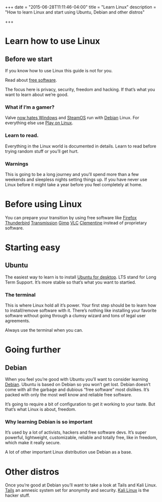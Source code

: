 +++
date = "2015-06-28T11:11:46-04:00"
title = "Learn Linux"
description = "How to learn Linux and start using Ubuntu, Debian and other distros"

+++

# Learn how to use Linux

## Before we start

If you know how to use Linux this guide is not for you.

Read about [free software](/notes/freesoftware).

The focus here is privacy, security, freedom and hacking. If that’s what you want to learn about we’re good.

### What if I’m a gamer?

Valve [now hates Windows](http://www.forbes.com/sites/erikkain/2012/07/26/windows-8-is-a-catastrophe-according-to-gabe-newell-valve-hedging-with-steam-on-linux/) and [SteamOS](https://en.wikipedia.org/wiki/SteamOS) run with [Debian](http://debian.org) Linux. For everything else use [Play on Linux](https://www.playonlinux.com/en/).

### Learn to read.

Everything in the Linux world is documented in details. Learn to read before trying random stuff or you’ll get hurt.

### Warnings

This is going to be a long journey and you’ll spend more than a few weekends and sleepless nights setting things up. If you have never use Linux before it might take a year before you feel completely at home.

# Before using Linux

You can prepare your transition by using free software like [Firefox](https://www.mozilla.org/en-US/firefox/new/) [Thunderbird](https://www.mozilla.org/en-US/thunderbird/) [Transmission](http://www.transmissionbt.com/) [Gimp](http://www.gimp.org/) [VLC](https://www.videolan.org/vlc/) [Clementine](https://www.clementine-player.org/) instead of proprietary software.

# Starting easy

## Ubuntu

The easiest way to learn is to install [Ubuntu for desktop](http://www.ubuntu.com/download/desktop). LTS stand for Long Term Support. It’s more stable so that’s what you want to startied.

### The terminal

This is where Linux hold all it’s power. Your first step should be to learn how to install/remove software with it. There’s nothing like installing your favorite software without going through a clumsy wizard and tons of legal user agreements.

Always use the terminal when you can.

# Going further

## Debian

When you feel you’re good with Ubuntu you’ll want to consider learning [Debian](http://debian.org). Ubuntu is based on Debian so you won’t get lost. Debian doesn’t come with all the garbage and dubious “free software” most dislikes. It’s packed with only the most well know and reliable free software.

It’s going to require a bit of configuration to get it working to your taste. But that’s what Linux is about, freedom.

### Why learning Debian is so important

It’s used by a lot of activists, hackers and free software devs. It’s super powerful, lightweight, customizable, reliable and totally free, like in freedom, which make it really secure.

A lot of other important Linux distribution use Debian as a base.

# Other distros

Once you’re good at Debian you’ll want to take a look at Tails and Kali Linux. [Tails](https://tails.boum.org/) an amnesic system set for anonymity and security. [Kali Linux](https://en.wikipedia.org/wiki/Kali_Linux) is the hacker stuff.
